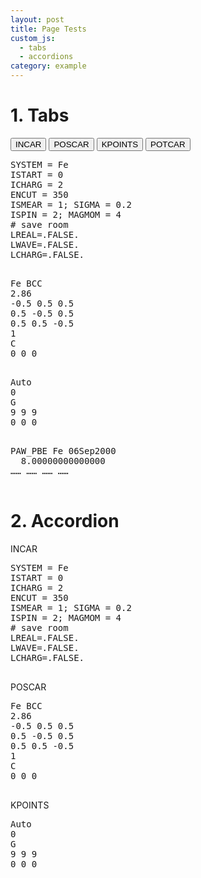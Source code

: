 ```yaml
---
layout: post
title: Page Tests
custom_js: 
  - tabs
  - accordions
category: example
---
```


# 1. Tabs

<div class="tab">
  <button class="tablinks" onclick="tabs(event, 'INCAR')" id="defaultOpen">INCAR</button>
  <button class="tablinks" onclick="tabs(event, 'POSCAR')">POSCAR</button>
  <button class="tablinks" onclick="tabs(event, 'KPOINTS')">KPOINTS</button>
    <button class="tablinks" onclick="tabs(event, 'POTCAR')">POTCAR</button>
</div>

<div id="INCAR" class="tabcontent">
  <pre>
SYSTEM = Fe
ISTART = 0
ICHARG = 2
ENCUT = 350
ISMEAR = 1; SIGMA = 0.2
ISPIN = 2; MAGMOM = 4
# save room
LREAL=.FALSE.
LWAVE=.FALSE.
LCHARG=.FALSE.
  </pre>
</div>

<div id="POSCAR" class="tabcontent">
  <pre>
Fe BCC
2.86
-0.5 0.5 0.5 
0.5 -0.5 0.5
0.5 0.5 -0.5
1
C
0 0 0
  </pre>
</div>

<div id="KPOINTS" class="tabcontent">
  <pre>
Auto
0
G
9 9 9
0 0 0
  </pre>
</div>

<div id="POTCAR" class="tabcontent">
  <pre>
PAW_PBE Fe 06Sep2000                   
  8.00000000000000
…… …… …… ……     
  </pre>
</div>


# 2. Accordion


<div class="accordion">
	<div class="accordion-item">
		<div class="accordion-item-header">INCAR</div>
		<div class="accordion-item-body">
			 <pre>
SYSTEM = Fe
ISTART = 0
ICHARG = 2
ENCUT = 350
ISMEAR = 1; SIGMA = 0.2
ISPIN = 2; MAGMOM = 4
# save room
LREAL=.FALSE.
LWAVE=.FALSE.
LCHARG=.FALSE.
  </pre>
		</div>
	</div>
	<div class="accordion-item">
		<div class="accordion-item-header">POSCAR</div>
		<div class="accordion-item-body">
			  <pre>
Fe BCC
2.86
-0.5 0.5 0.5 
0.5 -0.5 0.5
0.5 0.5 -0.5
1
C
0 0 0
  </pre>
		</div>
	</div>
	<div class="accordion-item">
		<div class="accordion-item-header">KPOINTS</div>
		<div class="accordion-item-body">
			<pre>
Auto
0
G
9 9 9
0 0 0
  </pre>
		</div>
	</div>
</div>